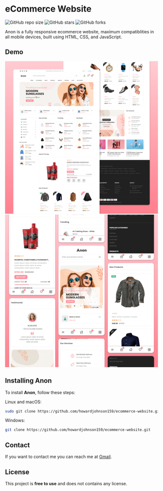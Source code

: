 # eCommerce Website

![GitHub repo size](https://img.shields.io/github/repo-size/howardjohnson159/ecommerce-website)
![GitHub stars](https://img.shields.io/github/stars/howardjohnson159/ecommerce-website?style=social)
![GitHub forks](https://img.shields.io/github/forks/howardjohnson159/ecommerce-website?style=social)

Anon is a fully responsive ecommerce website, maximum compatiblities in all mobile devices, built using HTML, CSS, and JavaScript.

## Demo

![Anon Desktop Demo](./website-demo-image/desktop.png "Desktop Demo")
![Anon Mobile Demo](./website-demo-image/mobile.png "Mobile Demo")


## Installing Anon

To install **Anon**, follow these steps:

Linux and macOS:

```bash
sudo git clone https://github.com/howardjohnson159/ecommerce-website.git
```

Windows:

```bash
git clone https://github.com/howardjohnson159/ecommerce-website.git
```

## Contact

If you want to contact me you can reach me at [Gmail](howardjohnson9817@gmail.com).

## License

This project is **free to use** and does not contains any license.
